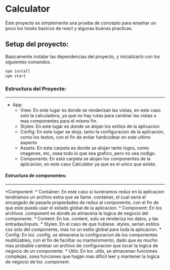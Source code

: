 # Calculator
Este proyecto es simplemente una prueba de concepto para enseñar un poco los hooks basicos de react y algunas buenas practicas.

## Setup del proyecto:

Basicamente instalar las dependencias del proyecto, y inicializarlo con los siguientes comandos.

```bash
npm install
npm start
```

### Estructura del Proyecto:
----------------------------
  * App:
    * View:
      En este lugar es donde se renderizan las vistas, en este caso solo la calculadora, ya que no hay rutas para cambiar las vistas o mas componentes para el mismo fin.
    * Styles:
      En este lugar es donde se alojan los estilos de la aplicacion.
    * Config:
      En este lugar se aloja, tanto la configuracion de la aplicacion, como los textos, con el fin de evitar hardcodear en este ultimo aspecto
    * Assets:
      En esta carpeta es donde se alojan tanto logos, como imagenes, etc, osea todo lo que sea grafico, pero no sea codigo.
    * Components:
      En esta carpeta se alojan los componentes de la aplicacion, en este caso Calculator ya que es el unico que existe.

#### Estructura de componentes:
-------------------------------
  *Component:
    * Container: 
      En este caso si tuvieramos redux en la aplicacion tendriamos un archivo extra que se llame .container, el cual seria el encargado de pasarle propiedades de redux al componente, con el fin de que este pueda usar el estado global de la aplicacion.
    * Component:
      En los archivos .component es donde se almacena la logica de negocio del componente.
    * Content: 
      En los .content, solo se renderiza los datos, y las entradas/inputs.
    * Styles:
      En el caso de que hubiese .styles, serian estilos css solo del componente, mas no un estilo global para toda la aplicacion.
    * Config: 
      En los .config, se almacena la configuracion de los componentes reutilizables, con el fin de facilitar su mantenimiento, dado que es mucho mas probable cambiar un archivo de configuracion que tocar la logica de negocio de un componente.
    * Utils:
      En los .utils, se almacenan funciones complejas, osea funciones que hagan mas dificil leer y mantener la logica de negocio de los .component.